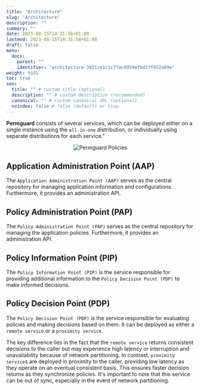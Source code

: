 ```yaml
---
title: "Architecture"
slug: "Architecture"
description: ""
summary: ""
date: 2023-08-15T14:31:58+01:00
lastmod: 2023-08-15T14:31:58+01:00
draft: false
menu:
  docs:
    parent: ""
    identifier: "architecture-3d21ce1c1c77ac6959efbd27f652a69e"
weight: 9101
toc: true
seo:
  title: "" # custom title (optional)
  description: "" # custom description (recommended)
  canonical: "" # custom canonical URL (optional)
  noindex: false # false (default) or true
---
```


**Permguard** consists of several services, which can be deployed either on a single instance using the `all-in-one` distribution, or individually using separate distributions for each service."

<div style="text-align: center">
  <img alt="Permguard Policies" src="/images/diagrams/d6.webp"/>
</div>

## Application Administration Point (AAP)

The `Application Administration Point (AAP)` serves as the central repository for managing application information and configurations. Furthermore, it provides an administration API.

## Policy Administration Point (PAP)

The `Policy Administration Point (PAP)`  serves as the central repository for managing the application policies. Furthermore, it provides an administration API.

## Policy Information Point (PIP)

The `Policy Information Point (PIP)` is the service responsible for providing additional information to the `Policy Decision Point (PDP)` to make informed decisions.

## Policy Decision Point (PDP)

The `Policy Decision Point (PDP)` is the service responsible for evaluating policies and making decisions based on them. It can be deployed as either a `remote service` or a `proximity service`.

The key difference lies in the fact that the `remote service` returns consistent decisions to the caller but may experience high latency or interruption and unavailability because of network partitioning. In contrast, `proximity service`s are deployed in proximity to the caller, providing low latency as they operate on an eventual consistent basis. This ensures faster decision returns as they synchronize policies. It's important to note that this service can be out of sync, especially in the event of network partitioning.
